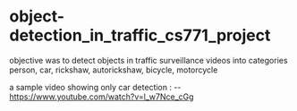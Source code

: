 # object-detection_in_traffic_cs771_project
objective was to detect objects in traffic surveillance videos into categories person, car, rickshaw, autorickshaw, bicycle, motorcycle

a sample video showing only car detection : --
https://www.youtube.com/watch?v=l_w7Nce_cGg
